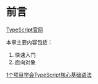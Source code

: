 # 前言
[TypeScript官网](https://www.tslang.cn/)

本章主要内容包括：
1. 快速入门
2. 面向对象

[1个项目学会TypeScript核心基础语法](https://www.bilibili.com/video/BV12P411E79E/?spm_id_from=333.1007.tianma.16-2-73.click&vd_source=9ec497abd95f8d7ad3a7efffc71c7ee3)